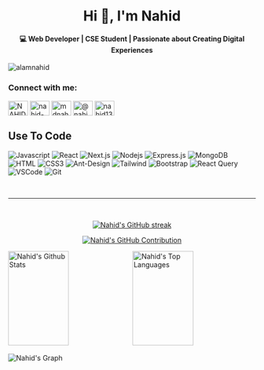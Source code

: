  <img src="https://github.com/alamnahid/alamnahid/assets/138557372/3fb165e4-a498-463a-8755-006fc7b2120e" alt="">



<h1 align="center">Hi 👋, I'm Nahid</h1>
<h4 align="center">💻 Web Developer | CSE Student | Passionate about Creating Digital Experiences</h4>

<p align="left"> <img src="https://komarev.com/ghpvc/?username=alamnahid&label=Profile%20views&color=0e75b6&style=flat" alt="alamnahid" /> </p>


<h3 align="left">Connect with me:</h3>
<p align="left">
<a href="https://twitter.com/NAHIDALAM01" target="blank"><img align="center" src="https://raw.githubusercontent.com/rahuldkjain/github-profile-readme-generator/master/src/images/icons/Social/twitter.svg" alt="NAHIDALAM01" height="30" width="40" /></a>
<a href="https://linkedin.com/in/nahid-alam-518b431b2" target="blank"><img align="center" src="https://raw.githubusercontent.com/rahuldkjain/github-profile-readme-generator/master/src/images/icons/Social/linked-in-alt.svg" alt="nahid-alam-518b431b2" height="30" width="40" /></a>
<a href="https://kaggle.com/mdnahidalam" target="blank"><img align="center" src="https://raw.githubusercontent.com/rahuldkjain/github-profile-readme-generator/master/src/images/icons/Social/kaggle.svg" alt="mdnahidalam" height="30" width="40" /></a>
<a href="https://www.hackerrank.com/@nahid15_13765" target="blank"><img align="center" src="https://raw.githubusercontent.com/rahuldkjain/github-profile-readme-generator/master/src/images/icons/Social/hackerrank.svg" alt="@nahid15_13765" height="30" width="40" /></a>
<a href="https://codeforces.com/profile/nahid13765" target="blank"><img align="center" src="https://raw.githubusercontent.com/rahuldkjain/github-profile-readme-generator/master/src/images/icons/Social/codeforces.svg" alt="nahid13765" height="30" width="40" /></a>
</p>

## Use To Code

![Javascript](https://img.shields.io/badge/Javascript-F0DB4F?style=for-the-badge&labelColor=black&logo=javascript&logoColor=F0DB4F)
![React](https://img.shields.io/badge/-React-61DBFB?style=for-the-badge&labelColor=black&logo=react&logoColor=61DBFB)
![Next.js](https://img.shields.io/badge/next.js-000000?style=for-the-badge&logo=nextdotjs&logoColor=white)
![Nodejs](https://img.shields.io/badge/Nodejs-3C873A?style=for-the-badge&labelColor=black&logo=node.js&logoColor=3C873A)
![Express.js](https://img.shields.io/badge/Express.js-000000?style=for-the-badge&logo=express&logoColor=white)
![MongoDB](https://img.shields.io/badge/MongoDB-4EA94B?style=for-the-badge&logo=mongodb&logoColor=white)
![HTML](https://img.shields.io/badge/HTML5-E34F26?style=for-the-badge&logo=html5&logoColor=white)
![CSS3](https://img.shields.io/badge/CSS3-1572B6?style=for-the-badge&logo=css3&logoColor=white)
![Ant-Design](https://img.shields.io/badge/AntDesign-0170FE?style=for-the-badge&logo=antdesign&logoColor=white)
![Tailwind](https://img.shields.io/badge/Tailwind_CSS-092749?style=for-the-badge&logo=tailwindcss&logoColor=06B6D4&labelColor=000000)
![Bootstrap](https://img.shields.io/badge/Bootstrap-563D7C?style=for-the-badge&logo=bootstrap&logoColor=white)
![React Query](https://img.shields.io/badge/-React_Query-FF4154?style=for-the-badge&logo=react%20query&logoColor=white)
![VSCode](https://img.shields.io/badge/Visual_Studio-0078d7?style=for-the-badge&logo=visual%20studio&logoColor=white)
![Git](https://img.shields.io/badge/Git-F05032?style=for-the-badge&logo=git&logoColor=white)

<br/>


     
<hr/>
<br/>

<p align="center">
  <a href="https://github.com/alamnahid">
    <img src="https://github-readme-streak-stats.herokuapp.com/?user=alamnahid&theme=radical&border=7F3FBF&background=0D1117" alt="Nahid's GitHub streak"/>
  </a>
</p>

<p align="center">
  <a href="https://github.com/alamnahid">
    <img src="https://github-profile-summary-cards.vercel.app/api/cards/profile-details?username=alamnahid&theme=radical" alt="Nahid's GitHub Contribution"/>
  </a>
</p>

<a> 
    <a href="https://github.com/alamnahid"><img alt="Nahid's Github Stats" src="https://denvercoder1-github-readme-stats.vercel.app/api?username=alamnahid&show_icons=true&count_private=true&theme=react&border_color=7F3FBF&bg_color=0D1117&title_color=F85D7F&icon_color=F8D866" height="192px" width="49.5%"/></a>
  <a href="https://github.com/alamnahid"><img alt="Nahid's Top Languages" src="https://denvercoder1-github-readme-stats.vercel.app/api/top-langs/?username=alamnahid&langs_count=8&layout=compact&theme=react&border_color=7F3FBF&bg_color=0D1117&title_color=F85D7F&icon_color=F8D866" height="192px" width="49.5%"/></a>
  <br/>
</a>


![Nahid's Graph](https://github-readme-activity-graph.vercel.app/graph?username=alamnahid&custom_title=Nahid's%20GitHub%20Activity%20Graph&bg_color=0D1117&color=7F3FBF&line=7F3FBF&point=7F3FBF&area_color=FFFFFF&title_color=FFFFFF&area=true)
